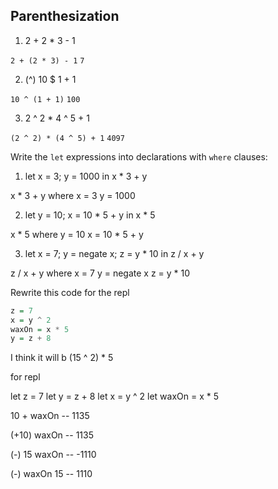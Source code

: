 
## Parenthesization

1. 2 + 2 * 3 - 1

  `2 + (2 * 3) - 1`
  `7`

2. (^) 10 $ 1 + 1

  `10 ^ (1 + 1)`
  `100`

3. 2 ^ 2 * 4 ^ 5 + 1

  `(2 ^ 2) * (4 ^ 5) + 1`
  `4097`


Write the `let` expressions into declarations with `where` clauses:

1. let x = 3; y = 1000 in x * 3 + y

x * 3 + y
  where x = 3
        y = 1000

2. let y = 10; x = 10 * 5 + y in x * 5

x * 5
  where y = 10
        x = 10 * 5 + y

3. let x = 7; y = negate x; z = y * 10 in z / x + y

z / x + y
  where x = 7
        y = negate x
        z = y * 10

Rewrite this code for the repl

```haskell
z = 7
x = y ^ 2
waxOn = x * 5
y = z + 8
```

I think it will b (15 ^ 2) * 5

for repl

let z = 7
let y = z + 8
let x = y ^ 2
let waxOn = x * 5

10 + waxOn
-- 1135

(+10) waxOn
-- 1135

(-) 15 waxOn
-- -1110

(-) waxOn 15
-- 1110
